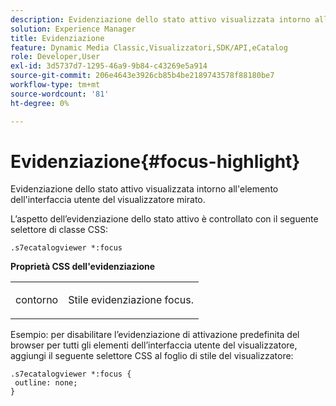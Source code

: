 ```yaml
---
description: Evidenziazione dello stato attivo visualizzata intorno all'elemento dell'interfaccia utente del visualizzatore mirato.
solution: Experience Manager
title: Evidenziazione
feature: Dynamic Media Classic,Visualizzatori,SDK/API,eCatalog
role: Developer,User
exl-id: 3d5737d7-1295-46a9-9b84-c43269e5a914
source-git-commit: 206e4643e3926cb85b4be2189743578f88180be7
workflow-type: tm+mt
source-wordcount: '81'
ht-degree: 0%

---
```


# Evidenziazione{#focus-highlight}

Evidenziazione dello stato attivo visualizzata intorno all&#39;elemento dell&#39;interfaccia utente del visualizzatore mirato.

<!--<a id="section_E8B3D0BF9FF548F188F717D6EA65EC32"></a>-->

L’aspetto dell’evidenziazione dello stato attivo è controllato con il seguente selettore di classe CSS:

```
.s7ecatalogviewer *:focus
```

**Proprietà CSS dell&#39;evidenziazione**

<table id="table_C48C56E696304C9BAFEE71BA9EA9A174"> 
 <tbody> 
  <tr> 
   <td colname="col1"> <p> <span class="codeph"> contorno  </span> </p> </td> 
   <td colname="col2"> <p> Stile evidenziazione focus. </p> </td> 
  </tr> 
 </tbody> 
</table>

Esempio: per disabilitare l’evidenziazione di attivazione predefinita del browser per tutti gli elementi dell’interfaccia utente del visualizzatore, aggiungi il seguente selettore CSS al foglio di stile del visualizzatore:

```
.s7ecatalogviewer *:focus { 
 outline: none; 
}
```

